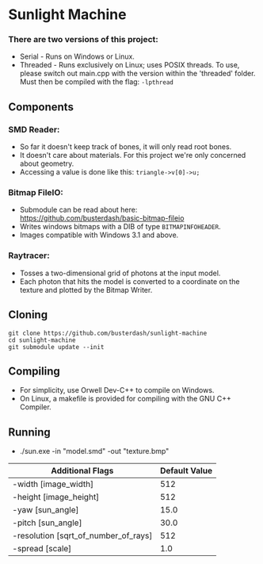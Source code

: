 # Sunlight Machine

### There are two versions of this project:
* Serial - Runs on Windows or Linux.
* Threaded - Runs exclusively on Linux; uses POSIX threads. To use, please switch out main.cpp with the version within the 'threaded' folder. Must then be compiled with the flag: ```-lpthread```

## Components

### SMD Reader:
* So far it doesn't keep track of bones, it will only read root bones.
* It doesn't care about materials. For this project we're only concerned about geometry.
* Accessing a value is done like this: ```triangle->v[0]->u;```

### Bitmap FileIO:
* Submodule can be read about here: https://github.com/busterdash/basic-bitmap-fileio
* Writes windows bitmaps with a DIB of type ```BITMAPINFOHEADER```.
* Images compatible with Windows 3.1 and above.

### Raytracer:
* Tosses a two-dimensional grid of photons at the input model.
* Each photon that hits the model is converted to a coordinate on the texture and plotted by the Bitmap Writer.

## Cloning
```
git clone https://github.com/busterdash/sunlight-machine
cd sunlight-machine
git submodule update --init
```

## Compiling
* For simplicity, use Orwell Dev-C++ to compile on Windows.
* On Linux, a makefile is provided for compiling with the GNU C++ Compiler.

## Running
* ./sun.exe -in "model.smd" -out "texture.bmp"

|Additional Flags|Default Value|
|----------------|-------------|
|-width [image_width]|512|
|-height [image_height]|512|
|-yaw [sun_angle]|15.0|
|-pitch [sun_angle]|30.0|
|-resolution [sqrt_of_number_of_rays]|512|
|-spread [scale]|1.0|
